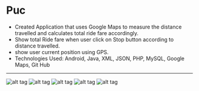 # Puc

*	Created Application that uses Google Maps to measure the distance travelled and calculates total ride fare accordingly.
*	Show total Ride fare when user click on Stop button according to distance travelled.
*	show user current position using GPS.
*	Technologies Used: Android, Java, XML, JSON, PHP, MySQL, Google Maps, Git Hub

---

![alt tag](https://github.com/Gr8manish/Puc/blob/master/Screenshots/one.png "Puc") ![alt tag](https://github.com/Gr8manish/Puc/blob/master/Screenshots/two.png "Puc") ![alt tag](https://github.com/Gr8manish/Puc/blob/master/Screenshots/three.png "Puc") ![alt tag](https://github.com/Gr8manish/Puc/blob/master/Screenshots/four.png "Puc") ![alt tag](https://github.com/Gr8manish/Puc/blob/master/Screenshots/five.png "Puc")
